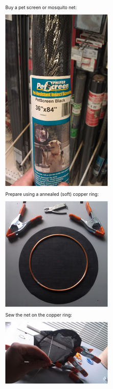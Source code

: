 Buy a pet screen or mosquito net:

<img src="images/petscreen.jpg" width="320">

Prepare using a annealed (soft) copper ring:

<img src="images/mesh1.jpg" width="320">

Sew the net on the copper ring:

<img src="images/mesh2.jpg" width="320">
